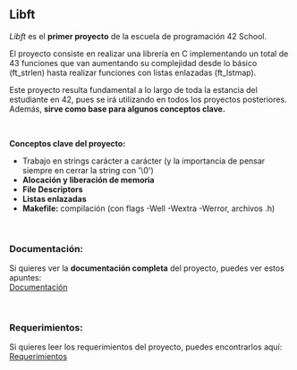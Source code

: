 ## Libft

*Libft* es el <b>primer proyecto</b> de la escuela de programación 42 School. 


El proyecto consiste en realizar una librería en C implementando un total de 43 funciones que van aumentando su complejidad desde lo básico (ft_strlen) hasta realizar funciones con listas enlazadas (ft_lstmap).

Este proyecto resulta fundamental a lo largo de toda la estancia del estudiante en 42, pues se irá utilizando en todos los proyectos posteriores. Además, <b>sirve como base para algunos conceptos clave.</b> 

<br> 


**Conceptos clave del proyecto:**
- Trabajo en strings carácter a carácter (y la importancia de pensar siempre en cerrar la string con '\0')
- **Alocación y liberación de memoria**
- **File Descriptors**
- **Listas enlazadas**
- **Makefile:** compilación (con flags -Well -Wextra -Werror, archivos .h) 

<br>

### Documentación:
Si quieres ver la **documentación completa** del proyecto, puedes ver estos apuntes: <br> 
[Documentación](https://42guideprojects.notion.site/Libft-79e46c53c7cb4aabb5f8238e2e19c398)

<br>

### Requerimientos:
Si quieres leer los requerimientos del proyecto, puedes encontrarlos aquí: <br> 
[Requerimientos](https://github.com/user-attachments/files/17880368/es.subject.pdf)
